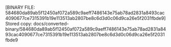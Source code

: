[BINARY FILE: 584680da89ab5f12450af072a589c9aeff7486143e75ab78ad2831a8493cac4090677ce7315391b19e113513ab2807be8c6d3d0c06d9ca26e5f2031fbde9]
Stored copy: docs/converted-binary/584680da89ab5f12450af072a589c9aeff7486143e75ab78ad2831a8493cac4090677ce7315391b19e113513ab2807be8c6d3d0c06d9ca26e5f2031fbde9
